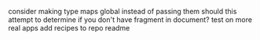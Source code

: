 consider making type maps global instead of passing them
should this attempt to determine if you don't have fragment in document?
test on more real apps
add recipes to repo
readme
